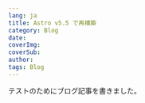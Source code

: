 ```yaml
---
lang: ja
title: Astro v5.5 で再構築
category: Blog
date: 
coverImg:
coverSub:
author:
tags: Blog
---
```


テストのためにブログ記事を書きました。
